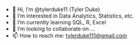 - 👋 Hi, I’m @tylerduke11 (Tyler Duke)
- 👀 I’m interested in Data Analytics, Statistics, etc.
- 🌱 I’m currently learning SQL, R, Excel
- 💞️ I’m looking to collaborate on ...
- 📫 How to reach me: tylerduke111@gmail.com

<!---
tylerduke11/tylerduke11 is a ✨ special ✨ repository because its `README.md` (this file) appears on your GitHub profile.
You can click the Preview link to take a look at your changes.
--->
